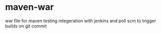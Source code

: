 # maven-war
war file for maven
testing integeration with jenkins and poll scm to trigger builds on git commit
